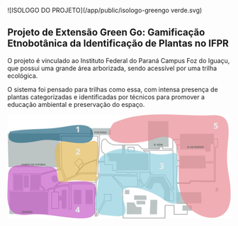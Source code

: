 ![ISOLOGO DO PROJETO](/app/public/isologo-greengo verde.svg)

## Projeto de Extensão Green Go: Gamificação Etnobotânica da Identificação de Plantas no IFPR 

O projeto é vinculado ao Instituto Federal do Paraná Campus Foz do Iguaçu, que possui uma grande área arborizada, sendo acessível por uma trilha ecológica. 

O sistema foi pensado para trilhas como essa, com intensa presença de plantas categorizadas e identificadas por técnicos para promover a educação ambiental e preservação do espaço.

![MAPA ILUSTRADO DO CAMPUS](/app/public/mapa.svg)
